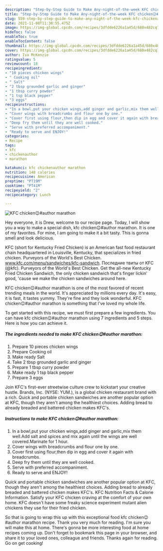 ```yaml
---
description: "Step-by-Step Guide to Make Any-night-of-the-week KFC chicken😉#author marathon"
title: "Step-by-Step Guide to Make Any-night-of-the-week KFC chicken😉#author marathon"
slug: 559-step-by-step-guide-to-make-any-night-of-the-week-kfc-chickenauthor-marathon
date: 2021-11-08T11:30:55.475Z
image: https://img-global.cpcdn.com/recipes/3dfdde6226a1a45d/680x482cq70/kfc-chickenauthor-marathon-recipe-main-photo.jpg
hideToc: false
enableToc: true
enableTocContent: false
thumbnail: https://img-global.cpcdn.com/recipes/3dfdde6226a1a45d/680x482cq70/kfc-chickenauthor-marathon-recipe-main-photo.jpg
cover: https://img-global.cpcdn.com/recipes/3dfdde6226a1a45d/680x482cq70/kfc-chickenauthor-marathon-recipe-main-photo.jpg
author: Iva McKenzie
ratingvalue: 5
reviewcount: 18
recipeingredient:
- "10 pieces chicken wings"
- " Cooking oil"
- " Salt"
- "2 tbsp grounded garlic and ginger"
- "1 tbsp curry powder"
- "1 tsp black pepper"
- "3 eggs"
recipeinstructions:
- "In a bowl,put your chicken wings,add ginger and garlic,mix them well.Add salt and spices and mix again until the wings are well covered.Marinate for 1 hour."
- "Cover wings with breadcrumbs and flour one by one."
- "Cover first using flour,then dip in egg and cover it again with breadcrumbs."
- "Deep fry them until they are well cooked."
- "Serve with preferred accompaniment."
- "Ready to serve and ENJOY!"
categories:
- Recipe
tags:
- kfc
- chickenauthor
- marathon

katakunci: kfc chickenauthor marathon 
nutrition: 148 calories
recipecuisine: American
preptime: "PT19M"
cooktime: "PT41M"
recipeyield: "2"
recipecategory: Lunch

---
```



![KFC chicken😉#author marathon](https://img-global.cpcdn.com/recipes/3dfdde6226a1a45d/680x482cq70/kfc-chickenauthor-marathon-recipe-main-photo.jpg)

Hey everyone, it is Drew, welcome to our recipe page. Today, I will show you a way to make a special dish, kfc chicken😉#author marathon. It is one of my favorites. For mine, I am going to make it a bit tasty. This is gonna smell and look delicious.

KFC (short for Kentucky Fried Chicken) is an American fast food restaurant chain headquartered in Louisville, Kentucky, that specializes in fried chicken. Purveyors of the World&#39;s Best Chicken. www.kfc.com/menu/sandwiches/kfc-sandwich. Последние твиты от KFC (@kfc). Purveyors of the World&#39;s Best Chicken. Get the all-new Kentucky Fried Chicken Sandwich, the only chicken sandwich that&#39;s finger lickin&#39; good, &#39;cause we make the chicken sandwiches around here.

KFC chicken😉#author marathon is one of the most favored of recent trending meals in the world. It's appreciated by millions every day. It's easy, it is fast, it tastes yummy. They're fine and they look wonderful. KFC chicken😉#author marathon is something that I've loved my whole life.


To get started with this recipe, we must first prepare a few ingredients. You can have kfc chicken😉#author marathon using 7 ingredients and 5 steps. Here is how you can achieve it.

<!--inarticleads1-->

##### The ingredients needed to make KFC chicken😉#author marathon:

1. Prepare 10 pieces chicken wings
1. Prepare  Cooking oil
1. Make ready  Salt
1. Take 2 tbsp grounded garlic and ginger
1. Prepare 1 tbsp curry powder
1. Make ready 1 tsp black pepper
1. Prepare 3 eggs


Join KFC&#39;s first-ever streetwise culture crew to kickstart your creative hustle. Brands, Inc. (NYSE: YUM.), is a global chicken restaurant brand with a rich. Quick and portable chicken sandwiches are another popular option at KFC, though they aren&#39;t among the healthiest choices. Adding bread to already breaded and battered chicken makes KFC&#39;s. 

<!--inarticleads2-->

##### Instructions to make KFC chicken😉#author marathon:

1. In a bowl,put your chicken wings,add ginger and garlic,mix them well.Add salt and spices and mix again until the wings are well covered.Marinate for 1 hour.
1. Cover wings with breadcrumbs and flour one by one.
1. Cover first using flour,then dip in egg and cover it again with breadcrumbs.
1. Deep fry them until they are well cooked.
1. Serve with preferred accompaniment.
1. Ready to serve and ENJOY!

Quick and portable chicken sandwiches are another popular option at KFC, though they aren&#39;t among the healthiest choices. Adding bread to already breaded and battered chicken makes KFC&#39;s. KFC Nutrition Facts & Calorie Information. Satisfy your KFC chicken craving at the comfort of your own home. KFC doesn&#39;t have some freaky science experiment mutant alien chickens they use for their fried chicken. 

So that is going to wrap this up with this exceptional food kfc chicken😉#author marathon recipe. Thank you very much for reading. I'm sure you will make this at home. There's gonna be more interesting food at home recipes coming up. Don't forget to bookmark this page in your browser, and share it to your loved ones, colleague and friends. Thanks again for reading. Go on get cooking!
